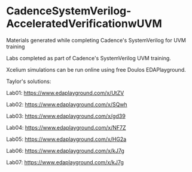 # CadenceSystemVerilog-AcceleratedVerificationwUVM
Materials generated while completing Cadence's SystemVerilog for UVM training


Labs completed as part of Cadence's SystemVerilog UVM training. 

Xcelium simulations can be run online using free Doulos EDAPlayground.

Taylor's solutions:

Lab01: https://www.edaplayground.com/x/UtZV

Lab02: https://www.edaplayground.com/x/SQwh

Lab03: https://www.edaplayground.com/x/gd39

Lab04: https://www.edaplayground.com/x/NF7Z

Lab05: https://www.edaplayground.com/x/HG2a

Lab06: https://www.edaplayground.com/x/kJ7g

Lab07: https://www.edaplayground.com/x/kJ7g

